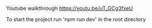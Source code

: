 Youtube walkthrough 
https://youtu.be/uT_GCg3fxeU

To start the project run 'npm run dev' in the root directory